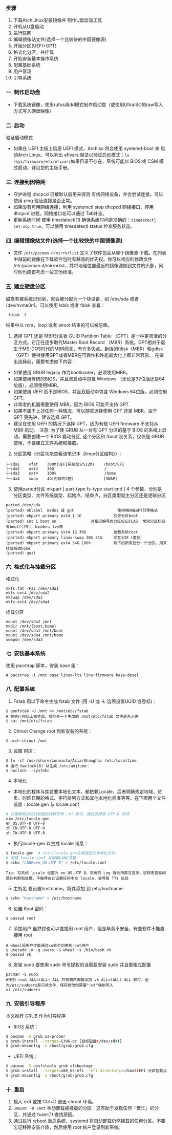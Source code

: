 ### 步骤
1. 下载ArchLinux安装镜像并 制作U盘启动工具
2. 开机从U盘启动
3. 进行联网
4. 编辑镜像站文件(选择一个比较快的中国镜像源)
5. 开始分区(UEFI+GPT)
6. 格式化分区，并挂载
7. 开始安装基本操作系统
8. 配置基础系统
9. 用户管理
10. 引导系统

### 一. 制作启动盘
* 下载系统镜像，使用rufus用dd模式制作启动盘（或使用UltraISO的raw写入方式写入硬盘映像）
### 二. 启动
验证启动模式
* 如果在 UEFI 主板上启用 UEFI 模式，Archiso 将会使用 systemd-boot 来 启动Arch Linux。可以列出 efivars 目录以验证启动模式：`ls /sys/firmware/efi/efivars`如果目录不存在，系统可能以 BIOS 或 CSM 模式启动，详见您的主板手册。

### 三. 连接到因特网
* 守护进程 dhcpcd 已被默认启用来探测 有线网络设备，并会尝试连接。可以使用 ping 验证连接是否正常。
* 如果没有可用网络连接，利用 systemctl stop dhcpcd 网络接口，停用 dhcpcd 进程，网络接口名可以通过 Tab补全。
* 更新系统时间
使用 timedatectl(1) 确保系统时间是准确的：`timedatectl set-ntp true`。可以使用 timedatectl status 检查服务状态。

### 四. 编辑镜像站文件(选择一个比较快的中国镜像源)
* 文件 `/etc/pacman.d/mirrorlist` 定义了软件包会从哪个镜像源 下载。在列表中越前的镜像在下载软件包时有越高的优先权。你可以相应的修改文件 /etc/pacman.d/mirrorlist，并将地理位置最近的镜像源挪到文件的头部，同时你也应该考虑一些其他标准。

### 五. 建立硬盘分区
磁盘若被系统识别到，就会被分配为一个块设备，如 /dev/sda 或者 /dev/nvme0n1。可以使用 lsblk 或者 fdisk 查看：
```
 fdisk -l
```
结果中以 rom，loop 或者 airoot 结束的可以被忽略。
1. 选择 GPT 还是 MBR分区表
GUID Partition Table （GPT）是一种更灵活的分区方式。它正在逐步取代Master Boot Record （MBR）系统。GPT相对于诞生于MS-DOS时代的MBR而言，有许多优点。新版的fdisk（MBR）和gdisk（GPT）使得使用GPT或者MBR在可靠性和性能最大化上都非常容易。
在做出选择前，需要考虑如下内容：
* 如果使用 GRUB legacy 作为bootloader，必须使用MBR。
* 如果使用传统的BIOS，并且双启动中包含 Windows （无论是32位版还是64位版），必须使用MBR。
* 如果使用 UEFI 而不是BIOS，并且双启动中包含 Windows 64位版，必须使用GPT。
* 非常老的机器需要使用 MBR，因为 BIOS 可能不支持 GPT.
* 如果不属于上述任何一种情况，可以随意选择使用 GPT 还是 MBR。由于 GPT 更先进，建议选择 GPT。
* 建议在使用 UEFI 的情况下选择 GPT，因为有些 UEFI firmware 不支持从 MBR 启动。
注意: 为了使 GRUB 从一台有 GPT 分区的基于 BIOS 的系统上启动，需要创建一个 BIOS 启动分区, 这个分区和 /boot 没关系，仅仅是 GRUB 使用，不要建立文件系统和挂载。

2. 分区策略（分区功能查看该笔记本《linux分区结构》）:
```
├─sda1    vfat    300M(UEFI系统至少512M)    /boot/EFI
├─sda2    ext4    30G                      /
├─sda3    ext4    100%                     /home
└─sda4    swap    4G(内存的2倍)             [SWAP]
```
3. 使用parted分区
mkpart [ part-type fs-type start end ]    4 个参数，分别是 分区类型、文件系统类型、起始点、结束点，分区类型就主分区还是逻辑分区
```
parted /dev/sda
(parted) mklabel  msdos 或 gpt                   使用MBR或GPT引导格式
(parted) mkpart primary ext4 1 1G              引导分区boot 
(parted) set 1 boot on               对指定编号的分区标记FLAG  常用分区标记有boot(引导)，hidden，lvm等
(parted) mkpart primary ext4 1G 30G            挂载系统root
(parted) mkpart primary linux-swap 30G 34G     交互分区（虚存）
(parted) mkpart primary ext4 34G 100%          剩下的所有划分一个分区，用来挂载系统home
(parted) quit
```
### 六. 格式化与挂载分区
格式化
```
mkfs.fat -F32 /dev/sda1
mkfs.ext4 /dev/sda2
mkswap /dev/sda3
mkfs.ext4 /dev/sda4
```
挂载分区
```
mount /dev/sda2 /mnt
mkdir /mnt/{boot,home}
mount /dev/sda1 /mnt/boot
mount /dev/sda4 /mnt/home
swapon /dev/sda3
```

### 七. 安装基本系统
使用 pacstrap 脚本，安装 base 组：
```
# pacstrap -i /mnt base linux-lts linu-firmware base-devel
```

### 八. 配置系统
1. Fstab
用以下命令生成 fstab 文件 (用 -U 或 -L 选项设置UUID 或卷标)：
```
$ genfstab -U /mnt >> /mnt/etc/fstab
# 在执行完以上命令后，后检查一下生成的 /mnt/etc/fstab 文件是否正确
$ cat /mnt/etc/fstab
```

2. Chroot
Change root 到新安装的系统：
```
$ arch-chroot /mnt
```

3. 设置 时区：
```
$ ln -sf /usr/share/zoneinfo/Asia/Shanghai /etc/localtime
# 运行 hwclock(8) 以生成 /etc/adjtime：
$ hwclock --systohc
```
4. 本地化
* 本地化的程序与库若要本地化文本，都依赖Locale，后者明确规定地域、货币、时区日期的格式、字符排列方式和其他本地化标准等等。在下面两个文件设置：locale.gen 与 locale.conf

```bash
# 只需移除对应行前面的注释符号（＃）即可，建议选择带 UTF-8 的项
vim /etc/locale.gen
en_US.UTF-8 UTF-8
zh_CN.UTF-8 UTF-8
zh_TW.UTF-8 UTF-8
```
* 执行locale-gen 以生成 locale 讯息：
```bash
$ locale-gen  # /etc/locale.gen生成指定的本地化文件。
# 创建 locale.conf 并编辑LANG变量
$ echo "LANG=en_US.UTF-8" > /etc/locale.conf
```
`Tip: 将系统 locale 设置为 en_US.UTF-8，系统的 Log 就会用英文显示，这样更容易问题的判断和处理。不推荐在此设置任何中文 locale，会导致 TTY 乱码`

5. 主机名
要设置hostname，将其添加 到 /etc/hostname:
```bash
$ echo "hostname" > /etc/hostname
```

6. 设置 Root 密码：
```bash
$ passwd root
```
7. 添加用户
虽然你也可以直接用 root 用户，但是毕竟不安全，有些软件不能直接用 root 
```
# wheel组用户才能通过su命令切换到root用户
$ useradd -m -g users -G wheel -s /bin/bash vk
$ passwd vk
```

8. 安装 sudo
 要使用 sudo 命令提权的话需要安装 sudo 并且做相应配置
```
pacman -S sudo
#找到 root ALL=(ALL) ALL 并依葫芦画瓢添加 vk ALL=(ALL) ALL 即可。因为/etc/sudoers是只读文件，保存修改时需要":w!"强制写入
vi /etc/sudoers
```

### 九. 安装引导程序
本文推荐 GRUB 作为引导程序
* BIOS 系统：
```bash
$ pacman -S grub os-prober
$ grub-install --target=i386-pc [目标磁盘(/dev/sdX)]
$ grub-mkconfig -o /boot/grub/grub.cfg
```
* UEFI 系统：
```bash
$ pacman -S dosfstools grub efibootmgr
$ grub-install --target=x86_64-efi --efi-directory=</boot(EFI 分区挂载点)> --bootloader-id=grub
$ grub-mkconfig -o /boot/grub/grub.cfg
``` 
### 十. 重启
1. 输入 exit 或按 Ctrl+D 退出 chroot 环境。
2. `umount -R /mnt` 手动卸载被挂载的分区：这有助于发现任何「繁忙」的分区，并通过 fuser(1) 查找原因。
3. 通过执行 reboot 重启系统，systemd 将自动卸载仍然挂载的任何分区。不要忘记移除安装介质，然后使用 root 帐户登录到新系统。
